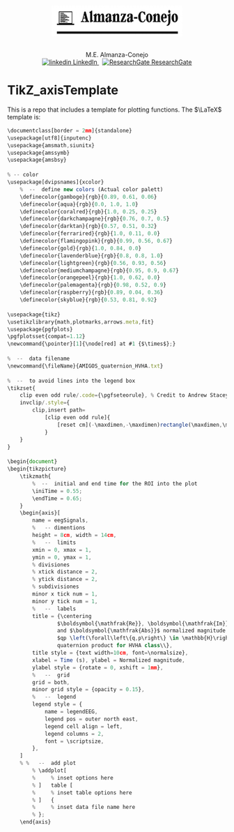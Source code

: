 <p align="center">
  <a href="https://example.com/">
    <img src="https://github.com/Almanza-Conejo/imagesRepo/blob/main/almanza.png" alt="Almanza-Conejo" width=300 height=70>
  </a>
  <p align="center">
    <br>
    M.E. Almanza-Conejo</h2>
    <br>
    <a href="https://www.linkedin.com/in/oalmanzaconejo/" rel="nofollow noreferrer">
    <img src="https://i.stack.imgur.com/gVE0j.png" alt="linkedin"> LinkedIn
    </a> &nbsp; 
    <a href="https://www.researchgate.net/profile/Oscar-Almanza-Conejo" rel="nofollow noreferrer">
    <img src="https://user-images.githubusercontent.com/54937357/126514422-ba0e7de1-cbc2-4186-94d9-39e8a22c1c78.png" width="14" height="14"alt="ResearchGate"> ResearchGate
  </a>
  </p>
</p>

# TikZ_axisTemplate

This is a repo that includes a template for plotting functions. The $\LaTeX$ template is:

``` js
\documentclass[border = 2mm]{standalone}
\usepackage[utf8]{inputenc}
\usepackage{amsmath,siunitx}
\usepackage{amssymb}
\usepackage{amsbsy}

% -- color
\usepackage[dvipsnames]{xcolor}
    %  --  define new colors (Actual color palett)
    \definecolor{gamboge}{rgb}{0.89, 0.61, 0.06}	
    \definecolor{aqua}{rgb}{0.0, 1.0, 1.0}	
    \definecolor{coralred}{rgb}{1.0, 0.25, 0.25}
    \definecolor{darkchampagne}{rgb}{0.76, 0.7, 0.5}	
    \definecolor{darktan}{rgb}{0.57, 0.51, 0.32}	
    \definecolor{ferrarired}{rgb}{1.0, 0.11, 0.0}
    \definecolor{flamingopink}{rgb}{0.99, 0.56, 0.67}
    \definecolor{gold}{rgb}{1.0, 0.84, 0.0}
    \definecolor{lavenderblue}{rgb}{0.8, 0.8, 1.0}
    \definecolor{lightgreen}{rgb}{0.56, 0.93, 0.56}
    \definecolor{mediumchampagne}{rgb}{0.95, 0.9, 0.67}
    \definecolor{orangepeel}{rgb}{1.0, 0.62, 0.0}
    \definecolor{palemagenta}{rgb}{0.98, 0.52, 0.9}
    \definecolor{raspberry}{rgb}{0.89, 0.04, 0.36}
    \definecolor{skyblue}{rgb}{0.53, 0.81, 0.92}

\usepackage{tikz}
\usetikzlibrary{math,plotmarks,arrows.meta,fit}
\usepackage{pgfplots}
\pgfplotsset{compat=1.12}
\newcommand{\pointer}[1]{\node[red] at #1 {$\times$};}

%  --  data filename
\newcommand{\fileName}{AMIGOS_quaternion_HVHA.txt}

%  --  to avoid lines into the legend box
\tikzset{
    clip even odd rule/.code={\pgfseteorule}, % Credit to Andrew Stacey 
    invclip/.style={
        clip,insert path=
            [clip even odd rule]{
                [reset cm](-\maxdimen,-\maxdimen)rectangle(\maxdimen,\maxdimen)
            }
    }
}

\begin{document}
\begin{tikzpicture}
    \tikzmath{
        %  --  initial and end time for the ROI into the plot
        \iniTime = 0.55;
        \endTime = 0.65;
    }
    \begin{axis}[
        name = eegSignals,
        %   -- dimentions
        height = 8cm, width = 14cm,
        %   --  limits
        xmin = 0, xmax = 1,
        ymin = 0, ymax = 1,
        % divisiones
        % xtick distance = 2,
        % ytick distance = 2,
        % subdivisiones
        minor x tick num = 1,
        minor y tick num = 1,
        %   --  labels
        title = {\centering
                $\boldsymbol{\mathfrak{Re}}, \boldsymbol{\mathfrak{Im}}$, 
                and $\boldsymbol{\mathfrak{Abs}}$ normalized magnitude for
                $qp \left(\forall\left\{q,p\right\} \in \mathbb{H}\right)$
                quaternion product for HVHA class\\},
        title style = {text width=10cm, font=\normalsize},
        xlabel = Time (s), ylabel = Normalized magnitude,
        ylabel style = {rotate = 0, xshift = 1mm},
        %   --  grid
        grid = both,
        minor grid style = {opacity = 0.15},
        %   --  legend
        legend style = {
            name = legendEEG,
            legend pos = outer north east,
            legend cell align = left,
            legend columns = 2,
            font = \scriptsize,
        },
    ]
    % %   --  add plot
        % \addplot[
        %     % inset options here
        % ]   table [
        %     % inset table options here
        % ]   {
        %     % inset data file name here
        % };
    \end{axis}
```
